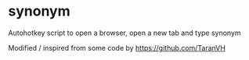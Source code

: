# synonym
Autohotkey script to open a browser, open a new tab and type synonym

Modified / inspired from some code by https://github.com/TaranVH
